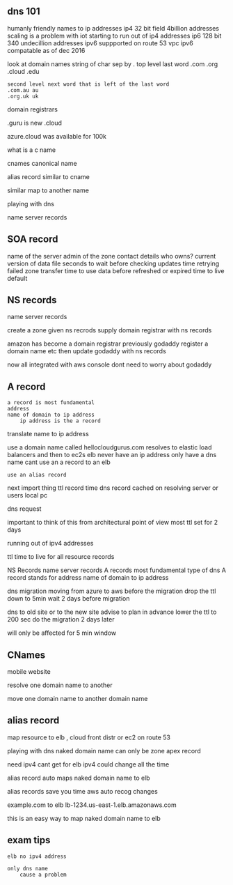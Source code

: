 dns 101
------------------------------
humanly friendly names to ip addresses 
ip4 32 bit field 4billion addresses scaling is a problem
    with iot 
    starting to run out of ip4 addresses 
ip6 128 bit 340 undecillion addresses
    ipv6 suppported on route 53
    vpc ipv6 compatable
        as of dec 2016

look at domain names
string of char sep by . 
top level last word 
    .com 
    .org
    .cloud
    .edu

    second level next word that is left of the last word 
    .com.au au
    .org.uk uk

domain registrars
        
.guru
is new 
.cloud 

azure.cloud was available for 100k

what is a c name 

cnames
canonical name 

alias record 
similar to cname 

similar 
    map to another name 

playing with dns 

name server records


SOA record
------------------------------
name of the server 
admin of the zone contact details who owns?
current version of data file 
seconds to wait before checking updates 
time retrying failed zone transfer 
time to use data before refreshed or expired 
time to live default 

NS records
-----
name server records 

create a zone given ns recrods 
    supply domain registrar with ns records 

amazon has become a domain registrar 
    previously godaddy register a domain name etc
    then update godaddy with ns records 
    
now all integrated with aws console 
    dont need to worry about godaddy

A record
-----
    a record is most fundamental  
    address 
    name of domain to ip address
        ip address is the a record  

translate name to ip address 

use a domain name called hellocloudgurus.com
    resolves to elastic load balancers and then to ec2s
    elb never have an ip address 
    only have a dns name 
    cant use an a record to an elb

    use an alias record 

next import thing 
    ttl record 
    time dns record cached on resolving server or users local pc

dns request 

important to think of this from architectural point of view 
    most ttl set for 2 days  

running out of ipv4 addresses


ttl time to live for all resource records 

NS Records
    name server records 
A records most fundamental type of dns
    A record stands for address 
    name of domain to ip address

dns migration 
moving from azure to aws 
before the migration drop the ttl down to 5min 
wait 2 days before migration 

dns to old site or to the new site 
advise to plan in advance lower the ttl to 200 sec
do the migration 2 days later 

will only be affected for 5 min window 

CNames
-----
mobile website 

resolve one domain name to another 

move one domain name to another domain name 

alias record 
-----
map resource to elb , cloud front distr or ec2 
on route 53 

playing with dns 
    naked domain name can only be 
    zone apex record 

need ipv4 
    cant get for elb 
    ipv4 could change all the time  

alias record auto maps naked domain name to elb

alias records 
    save you time 
    aws auto recog changes 

example.com 
    to elb 
    lb-1234.us-east-1.elb.amazonaws.com

this is an easy way to map naked domain name to elb 

exam tips 
-----
    elb no ipv4 address 
    
    only dns name 
        cause a problem 
        
    
    


